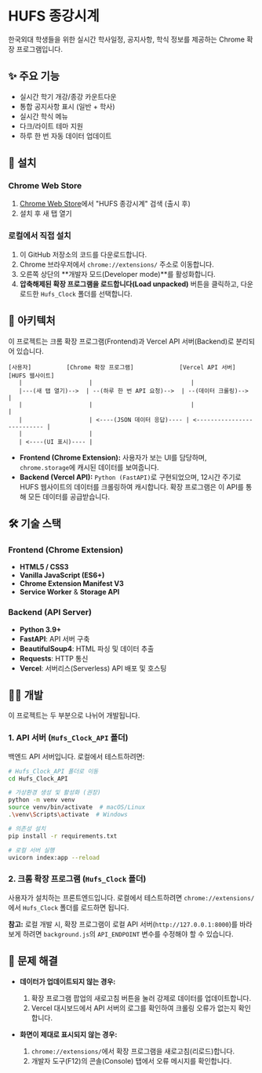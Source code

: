 # HUFS 종강시계

한국외대 학생들을 위한 실시간 학사일정, 공지사항, 학식 정보를 제공하는 Chrome 확장 프로그램입니다.

## ✨ 주요 기능

- 실시간 학기 개강/종강 카운트다운
- 통합 공지사항 표시 (일반 + 학사)
- 실시간 학식 메뉴
- 다크/라이트 테마 지원
- 하루 한 번 자동 데이터 업데이트

## 🚀 설치

### Chrome Web Store
1. [Chrome Web Store](https://chrome.google.com/webstore)에서 "HUFS 종강시계" 검색 (출시 후)
2. 설치 후 새 탭 열기

### 로컬에서 직접 설치
1. 이 GitHub 저장소의 코드를 다운로드합니다.
2. Chrome 브라우저에서 `chrome://extensions/` 주소로 이동합니다.
3. 오른쪽 상단의 **개발자 모드(Developer mode)**를 활성화합니다.
4. **압축해제된 확장 프로그램을 로드합니다(Load unpacked)** 버튼을 클릭하고, 다운로드한 `Hufs_Clock` 폴더를 선택합니다.

## 🔄 아키텍처

이 프로젝트는 크롬 확장 프로그램(Frontend)과 Vercel API 서버(Backend)로 분리되어 있습니다.

```
[사용자]          [Chrome 확장 프로그램]             [Vercel API 서버]              [HUFS 웹사이트]
   |                   |                            |
   |---(새 탭 열기)-->  | --(하루 한 번 API 요청)-->  | --(데이터 크롤링)--> |
   |                   |                            |                            |
   |                   | <----(JSON 데이터 응답)---- | <-------------------------- |
   |                   |
   | <----(UI 표시)---- |
```

- **Frontend (Chrome Extension):** 사용자가 보는 UI를 담당하며, `chrome.storage`에 캐시된 데이터를 보여줍니다.
- **Backend (Vercel API):** `Python (FastAPI)`로 구현되었으며, 12시간 주기로 HUFS 웹사이트의 데이터를 크롤링하여 캐시합니다. 확장 프로그램은 이 API를 통해 모든 데이터를 공급받습니다.

## 🛠️ 기술 스택

### Frontend (Chrome Extension)
- **HTML5 / CSS3**
- **Vanilla JavaScript (ES6+)**
- **Chrome Extension Manifest V3**
- **Service Worker** & **Storage API**

### Backend (API Server)
- **Python 3.9+**
- **FastAPI**: API 서버 구축
- **BeautifulSoup4**: HTML 파싱 및 데이터 추출
- **Requests**: HTTP 통신
- **Vercel**: 서버리스(Serverless) API 배포 및 호스팅

## 🧑‍💻 개발

이 프로젝트는 두 부분으로 나뉘어 개발됩니다.

### 1. API 서버 (`Hufs_Clock_API` 폴더)
백엔드 API 서버입니다. 로컬에서 테스트하려면:
```bash
# Hufs_Clock_API 폴더로 이동
cd Hufs_Clock_API

# 가상환경 생성 및 활성화 (권장)
python -m venv venv
source venv/bin/activate  # macOS/Linux
.\venv\Scripts\activate  # Windows

# 의존성 설치
pip install -r requirements.txt

# 로컬 서버 실행
uvicorn index:app --reload
```

### 2. 크롬 확장 프로그램 (`Hufs_Clock` 폴더)
사용자가 설치하는 프론트엔드입니다. 로컬에서 테스트하려면 `chrome://extensions/`에서 `Hufs_Clock` 폴더를 로드하면 됩니다.

**참고:** 로컬 개발 시, 확장 프로그램이 로컬 API 서버(`http://127.0.0.1:8000`)를 바라보게 하려면 `background.js`의 `API_ENDPOINT` 변수를 수정해야 할 수 있습니다.

## 🐛 문제 해결

- **데이터가 업데이트되지 않는 경우:**
  1. 확장 프로그램 팝업의 새로고침 버튼을 눌러 강제로 데이터를 업데이트합니다.
  2. Vercel 대시보드에서 API 서버의 로그를 확인하여 크롤링 오류가 없는지 확인합니다.

- **화면이 제대로 표시되지 않는 경우:**
  1. `chrome://extensions/`에서 확장 프로그램을 새로고침(리로드)합니다.
  2. 개발자 도구(F12)의 콘솔(Console) 탭에서 오류 메시지를 확인합니다.